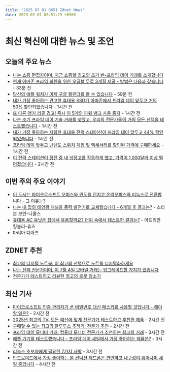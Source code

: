 ```yaml
---
title: "2025 07 01 0651 Zdnet News"
date: 2025-07-01 06:51:29 +0900
---
```


# 최신 혁신에 대한 뉴스 및 조언
## 오늘의 주요 뉴스
- [나는 쇼핑 편집자이며, 지금 쇼핑할 최고의 조기 반-프라임 데이 거래를 소개합니다](https://www.zdnet.com/home-and-office/best-anti-prime-day-deals-2025/)
- [현재 아마존 프라임 회원을 위한 오딜블 무료 3개월 제공 - 방법은 다음과 같습니다](https://www.zdnet.com/article/three-months-of-audible-is-free-for-amazon-prime-members-right-now-heres-how/) - 33분 전
- [당신의 애플 워치가 이제 구글 캘린더를 볼 수 있습니다](https://www.zdnet.com/article/your-apple-watch-can-see-your-google-calendar-now/) - 59분 전
- [내가 가장 좋아하는 견고한 휴대용 SSD가 아마존에서 프라임 데이 앞두고 거의 50% 할인되었습니다](https://www.zdnet.com/article/our-favorite-rugged-portable-ssd-is-almost-50-off-at-amazon-ahead-of-prime-day/) - 1시간 전
- [또 다른 앵커 리콜 경고! 즉시 이 5개의 파워 뱅크 사용 중지](https://www.zdnet.com/home-and-office/energy/another-anker-recall-alert-stop-using-these-5-power-banks-immediately/) - 1시간 전
- [나는 조기 프라임 데이 기술 거래를 찾았고, 우리의 전문가들이 거의 모든 선택을 테스트했습니다](https://www.zdnet.com/home-and-office/best-amazon-prime-day-deals-2025/) - 1시간 전
- [내가 가장 좋아하는 저렴한 휴대용 전력 스테이션이 프라임 데이 앞두고 44% 할인되었습니다](https://www.zdnet.com/home-and-office/energy/one-of-my-favorite-cheap-portable-power-stations-is-44-off-ahead-of-prime-day/) - 1시간 전
- [프라임 데이 앞두고 닌텐도 스위치 게임 및 액세서리를 할인된 가격에 구매하세요](https://www.zdnet.com/home-and-office/home-entertainment/best-early-prime-day-nintendo-switch-deals-2025/) - 1시간 전
- [이 전력 스테이션이 정전 중 내 냉장고를 작동하게 했고, 가격이 1,000달러 이상 떨어졌습니다](https://www.zdnet.com/home-and-office/energy/this-power-station-kept-my-fridge-running-during-an-outage-and-just-dropped-by-over-1000/) - 2시간 전

## 이번 주의 주요 이야기
- [이 도시는 마이크로소프트 오피스와 윈도를 던지고 온리오피스와 리눅스로 전환합니다 - 그 이유는?](https://www.zdnet.com/article/this-city-is-dumping-microsoft-office-and-windows-for-onlyoffice-and-linux-heres-why/)
- [나는 내 집의 태양광 패널을 풍력 발전기로 교체했습니다 - 6개월 후 결과는?](https://www.zdnet.com/home-and-office/energy/i-replaced-my-solar-panels-with-wind-power-generators-at-home-here-are-the-results-after-6-months/) - 스티븐 보안-니콜스
- [휴대용 AC 유닛은 집에서 유용할까요? 더위 속에서 테스트한 결과는?](https://www.zdnet.com/home-and-office/smart-home/are-portable-ac-units-viable-at-home-my-verdict-after-testing-one-during-a-heat-wave/) - 아드리안 킹슬리-휴즈
- 마리아 디아즈

## ZDNET 추천
- [최고의 디지털 노트북: 이 최고의 선택으로 노트를 디지털화하세요](https://www.zdnet.com/article/best-smart-notebook/)
- [나는 전화 전문가이며, 이 7월 4일 모바일 거래는 업그레이드할 가치가 있습니다](https://www.zdnet.com/article/best-july-4th-phone-deals-2025/)
- [전문가가 테스트하고 리뷰한 최고의 로봇 청소기](https://www.zdnet.com/home-and-office/kitchen-household/best-irobot-vacuum/)

## 최신 기사
- [마이크로소프트 인증 관리자가 곧 비밀번호 대신 패스키를 사용할 것입니다 - 해야 할 일은?](https://www.zdnet.com/article/microsoft-authenticator-will-soon-ditch-passwords-for-passkeys-heres-what-to-do/) - 2시간 전
- [2025년 최고의 TV: 모든 예산에 맞게 전문가가 테스트하고 추천한 제품](https://www.zdnet.com/home-and-office/home-entertainment/best-tv/) - 2시간 전
- [구매할 수 있는 최고의 블루투스 추적기: 전문가 추천](https://www.zdnet.com/article/best-bluetooth-tracker/) - 2시간 전
- [프라임 데이 모니터 거래: 컴퓨터 모니터 전문가가 추천하는 최고의 거래](https://www.zdnet.com/article/best-prime-day-monitor-deals-2025/) - 3시간 전
- [애플 기기를 테스트했습니다 - 프라임 데이 세일에서 가장 좋아하는 제품은?](https://www.zdnet.com/article/best-prime-day-apple-deals-my-favorite-sales-live-now/) - 3시간 전
- [리눅스 초보자에게 필요한 7가지 사항](https://www.zdnet.com/article/new-to-linux-seven-things-every-beginner-should-know/) - 3시간 전
- [안드로이드에서 가장 좋아하는 본 컨덕션 헤드폰은 편안하고 내구성이 뛰어나며 세일 중입니다](https://www.zdnet.com/article/my-favorite-bone-conduction-headphones-are-comfortable-durable-and-on-sale/) - 4시간 전